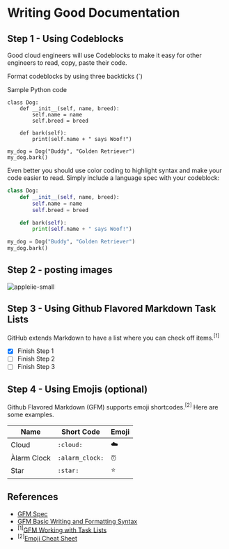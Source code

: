 # Writing Good Documentation

## Step 1 - Using Codeblocks

Good cloud engineers will use Codeblocks to make it easy for other engineers to read, copy, paste their code.  

Format codeblocks by using three backticks (`)

Sample Python code

```
class Dog:
    def __init__(self, name, breed):
        self.name = name
        self.breed = breed

    def bark(self):
        print(self.name + " says Woof!")

my_dog = Dog("Buddy", "Golden Retriever")
my_dog.bark()
```

Even better you should use color coding to highlight syntax and make your code easier to read.  Simply include a language spec with your codeblock:

```python
class Dog:
    def __init__(self, name, breed):
        self.name = name
        self.breed = breed

    def bark(self):
        print(self.name + " says Woof!")

my_dog = Dog("Buddy", "Golden Retriever")
my_dog.bark()
```



## Step 2 - posting images
![appleiie-small](https://github.com/michaelgraff/github-docs-example/assets/38571586/a684346f-3d95-492d-b054-a3c99c48b0c3)

## Step 3 - Using Github Flavored Markdown Task Lists

GitHub extends Markdown to have a list where you can check off items.<sup>[1]</sup>

- [X] Finish Step 1
- [ ] Finish Step 2
- [ ] Finish Step 3

## Step 4 - Using Emojis (optional)

Github Flavored Markdown (GFM) supports emoji shortcodes.<sup>[2]</sup>   Here are some examples.

| Name | Short Code | Emoji |
| --- | --- | --- |
| Cloud | `:cloud:` | :cloud: |
| Àlarm Clock | `:alarm_clock:` | :alarm_clock: |
| Star | `:star:` | :star: |




## References

- [GFM Spec](https://github.github.com/gfm/)
- [GFM Basic Writing and Formatting Syntax](https://docs.github.com/en/get-started/writing-on-github/getting-started-with-writing-and-formatting-on-github/basic-writing-and-formatting-syntax)
- <sup>[1]</sup>[GFM Working with Task Lists](https://docs.github.com/en/get-started/writing-on-github/getting-started-with-writing-and-formatting-on-github/basic-writing-and-formatting-syntax#task-lists)
- <sup>[2]</sup>[Emoji Cheat Sheet](https://github.com/ikatyang/emoji-cheat-sheet/blob/master/README.md)
  
